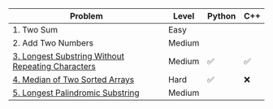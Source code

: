 | Problem    | Level | Python | C++ |
| ----------- | ----------- | ----------- | ----------- |
| 1. Two Sum   | Easy      | | | 
| 2. Add Two Numbers | Medium | | |
| [3. Longest Substring Without Repeating Characters](https://github.com/luisgrivas/leetcode/blob/main/problems/lswrc.md) | Medium | :white_check_mark: | :white_check_mark:|
| [4. Median of Two Sorted Arrays](https://github.com/luisgrivas/leetcode/blob/main/problems/mediantwosordedarrays.md) | Hard | ✅ | ❌ |
| [5. Longest Palindromic Substring](https://github.com/luisgrivas/leetcode/blob/main/problems/longestpalindromicsubstring.md) | Medium | | |

